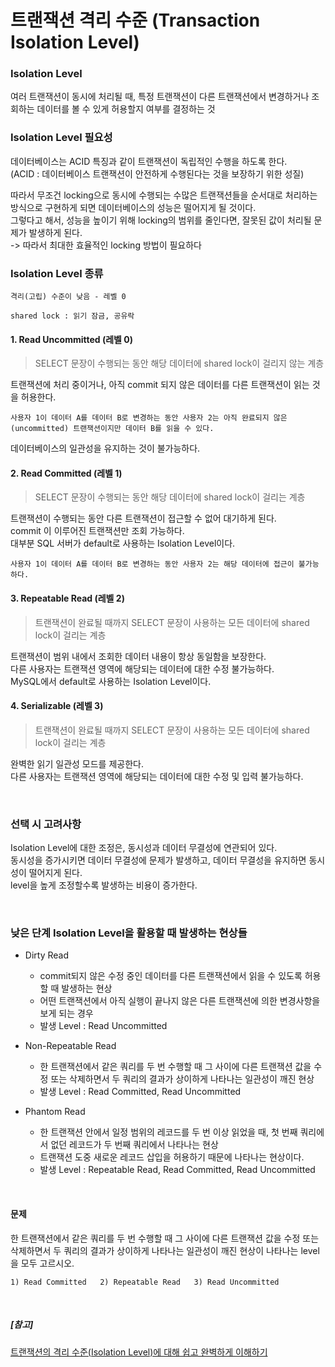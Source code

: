 # 트랜잭션 격리 수준 (Transaction Isolation Level)

### Isolation Level
여러 트랜잭션이 동시에 처리될 때, 특정 트랜잭션이 다른 트랜잭션에서 변경하거나 조회하는 데이터를 볼 수 있게 허용할지 여부를 결정하는 것

### Isolation Level 필요성

데이터베이스는 ACID 특징과 같이 트랜잭션이 독립적인 수행을 하도록 한다.  
(ACID : 데이터베이스 트랜잭션이 안전하게 수행된다는 것을 보장하기 위한 성질)  

따라서 무조건 locking으로 동시에 수행되는 수많은 트랜잭션들을 순서대로 처리하는 방식으로 구현하게 되면 데이터베이스의 성능은 떨어지게 될 것이다.  
그렇다고 해서, 성능을 높이기 위해 locking의 범위를 줄인다면, 잘못된 값이 처리될 문제가 발생하게 된다.  
-> 따라서 최대한 효율적인 locking 방법이 필요하다

### Isolation Level 종류
```
격리(고립) 수준이 낮음 - 레벨 0

shared lock : 읽기 잠금, 공유락
```

#### 1. Read Uncommitted (레벨 0)

> SELECT 문장이 수행되는 동안 해당 데이터에 shared lock이 걸리지 않는 계층

트랜잭션에 처리 중이거나, 아직 commit 되지 않은 데이터를 다른 트랜잭션이 읽는 것을 허용한다.

```
사용자 1이 데이터 A를 데이터 B로 변경하는 동안 사용자 2는 아직 완료되지 않은(uncommitted) 트랜잭션이지만 데이터 B를 읽을 수 있다.
```
데이터베이스의 일관성을 유지하는 것이 불가능하다.

#### 2. Read Committed (레벨 1)

> SELECT 문장이 수행되는 동안 해당 데이터에 shared lock이 걸리는 계층

트랜잭션이 수행되는 동안 다른 트랜잭션이 접근할 수 없어 대기하게 된다.  
commit 이 이루어진 트랜잭션만 조회 가능하다.  
대부분 SQL 서버가 default로 사용하는 Isolation Level이다.

```
사용자 1이 데이터 A를 데이터 B로 변경하는 동안 사용자 2는 해당 데이터에 접근이 불가능하다.
```

#### 3. Repeatable Read (레벨 2)

> 트랜잭션이 완료될 때까지 SELECT 문장이 사용하는 모든 데이터에 shared lock이 걸리는 계층

트랜잭션이 범위 내에서 조회한 데이터 내용이 항상 동일함을 보장한다.  
다른 사용자는 트랜잭션 영역에 해당되는 데이터에 대한 수정 불가능하다.  
MySQL에서 default로 사용하는 Isolation Level이다.

#### 4. Serializable (레벨 3)

> 트랜잭션이 완료될 때까지 SELECT 문장이 사용하는 모든 데이터에 shared lock이 걸리는 계층

완벽한 읽기 일관성 모드를 제공한다.  
다른 사용자는 트랜잭션 영역에 해당되는 데이터에 대한 수정 및 입력 불가능하다.

<br>

### 선택 시 고려사항

Isolation Level에 대한 조정은, 동시성과 데이터 무결성에 연관되어 있다.  
동시성을 증가시키면 데이터 무결성에 문제가 발생하고, 데이터 무결성을 유지하면 동시성이 떨어지게 된다.  
level을 높게 조정할수록 발생하는 비용이 증가한다.

<br>

### 낮은 단계 Isolation Level을 활용할 때 발생하는 현상들

- Dirty Read  
    - commit되지 않은 수정 중인 데이터를 다른 트랜잭션에서 읽을 수 있도록 허용할 때 발생하는 현상  
    - 어떤 트랜잭션에서 아직 실행이 끝나지 않은 다른 트랜잭션에 의한 변경사항을 보게 되는 경우  
    - 발생 Level : Read Uncommitted

- Non-Repeatable Read
    - 한 트랜잭션에서 같은 쿼리를 두 번 수행할 때 그 사이에 다른 트랜잭션 값을 수정 또는 삭제하면서 두 쿼리의 결과가 상이하게 나타나는 일관성이 깨진 현상
    - 발생 Level : Read Committed, Read Uncommitted

- Phantom Read
    - 한 트랜잭션 안에서 일정 범위의 레코드를 두 번 이상 읽었을 때, 첫 번째 쿼리에서 없던 레코드가 두 번째 쿼리에서 나타나는 현상
    - 트랜잭션 도중 새로운 레코드 삽입을 허용하기 때문에 나타나는 현상이다.
    - 발생 Level : Repeatable Read, Read Committed, Read Uncommitted

<br>

#### 문제
한 트랜잭션에서 같은 쿼리를 두 번 수행할 때 그 사이에 다른 트랜잭션 값을 수정 또는 삭제하면서 두 쿼리의 결과가 상이하게 나타나는 일관성이 깨진 현상이 나타나는 level을 모두 고르시오.
    
    1) Read Committed   2) Repeatable Read   3) Read Uncommitted

<br>

##### [참고]
[트랜잭션의 격리 수준(Isolation Level)에 대해 쉽고 완벽하게 이해하기](<https://mangkyu.tistory.com/299>)
